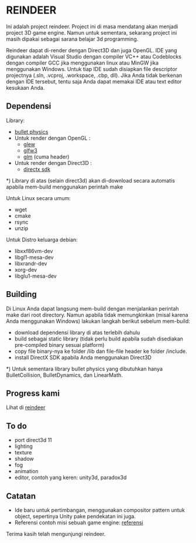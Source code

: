 REINDEER
======

Ini adalah project reindeer. Project ini di masa mendatang akan menjadi project 3D game engine. Namun untuk sementara, sekarang project ini masih dipakai sebagai sarana belajar 3d programming.

Reindeer dapat di-render dengan Direct3D dan juga OpenGL. IDE yang digunakan adalah Visual Studio dengan compiler VC++ atau Codeblocks dengan compiler GCC jika menggunakan linux atau MinGW jika menggunakan Windows. Untuk tiap IDE sudah disiapkan file descriptor projectnya (.sln, .vcproj, .workspace, .cbp, dll). Jika Anda tidak berkenan dengan IDE tersebut, tentu saja Anda dapat memakai IDE atau text editor kesukaan Anda.

Dependensi
--------

Library:
- [bullet physics](http://bulletphysics.org/)
- Untuk render dengan OpenGL :
  - [glew](http://glew.sourceforge.net/)
  - [glfw3](http://www.glfw.org/)
  - [glm](http://glm.g-truc.net/0.9.5/index.html) (cuma header)
- Untuk render dengan Direct3D :
  - [directx sdk](http://www.microsoft.com/en-us/download/details.aspx?id=8109)

*) Library di atas (selain direct3d) akan di-download secara automatis apabila mem-build menggunakan perintah make

Untuk Linux secara umum:
- wget
- cmake
- rsync
- unzip

Untuk Distro keluarga debian:
- libxxf86vm-dev
- libgl1-mesa-dev
- libxrandr-dev
- xorg-dev
- libglu1-mesa-dev

Building
-------

Di Linux Anda dapat langsung mem-build dengan menjalankan perintah make dari root directory. Namun apabila tidak memungkinkan (misal karena Anda menggunakan Windows) lakukan langkah berikut sebelum mem-build:
- download dependensi library di atas terlebih dahulu 
- build sebagai static library (tidak perlu build apabila sudah disediakan pre-compiled binary sesuai platform)
- copy file binary-nya ke folder /lib dan file-file header ke folder /include.
- install DirectX SDK apabila Anda menggunakan Direct3D

*) Untuk sementara library bullet physics yang dibutuhkan hanya BulletCollision, BulletDynamics, dan LinearMath.

Progress kami
--------
Lihat di [reindeer](https://youtu.be/WOElID2kxpA)


To do
------
- port direct3d 11
- lighting
- texture
- shadow
- fog
- animation
- editor, contoh yang keren: unity3d, paradox3d

Catatan
------
- Ide baru untuk pertimbangan, menggunakan compositor pattern untuk object, sepertinya Unity pake pendekatan ini juga.
- Referensi contoh misi sebuah game engine: [referensi](https://github.com/turbulenz/turbulenz_engine#what-are-the-design-goals-of-the-turbulenz-engine)


Terima kasih telah mengunjungi reindeer.
